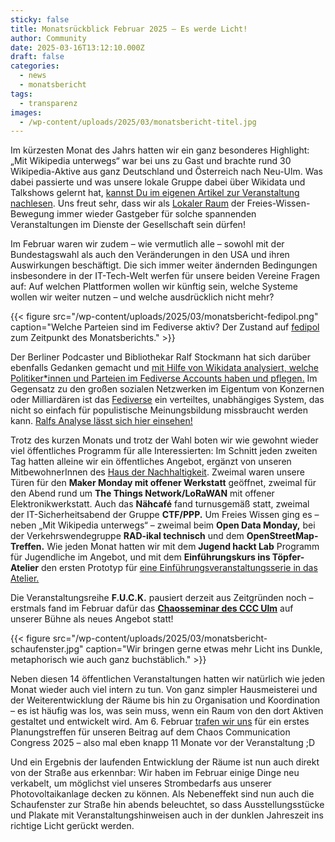 ```yaml
---
sticky: false
title: Monatsrückblick Februar 2025 – Es werde Licht!
author: Community
date: 2025-03-16T13:12:10.000Z
draft: false
categories:
  - news
  - monatsbericht
tags:
  - transparenz
images:
  - /wp-content/uploads/2025/03/monatsbericht-titel.jpg
---
```


Im kürzesten Monat des Jahrs hatten wir ein ganz besonderes Highlight: „Mit Wikipedia unterwegs“ war bei uns zu Gast und brachte rund 30 Wikipedia-Aktive aus ganz Deutschland und Österreich nach Neu-Ulm. 
Was dabei passierte und was unsere lokale Gruppe dabei über Wikidata und Talkshows gelernt hat, [kannst Du im eigenen Artikel zur Veranstaltung nachlesen](https://temporaerhaus.de/mit-wikipedia-unterwegs-25/). Uns freut sehr, dass wir als [Lokaler Raum](https://de.wikipedia.org/wiki/Wikipedia:F%C3%B6rderung/Lokale_Community-R%C3%A4ume) der Freies-Wissen-Bewegung immer wieder Gastgeber für solche spannenden Veranstaltungen im Dienste der Gesellschaft sein dürfen!

Im Februar waren wir zudem – wie vermutlich alle – sowohl mit der Bundestagswahl als auch den Veränderungen in den USA und ihren Auswirkungen beschäftigt. 
Die sich immer weiter ändernden Bedingungen insbesondere in der IT-Tech-Welt werfen für unsere beiden Vereine Fragen auf: Auf welchen Plattformen wollen wir künftig sein, welche Systeme wollen wir weiter nutzen – und welche ausdrücklich nicht mehr?

{{< figure src="/wp-content/uploads/2025/03/monatsbericht-fedipol.png" caption="Welche Parteien sind im Fediverse aktiv? Der Zustand auf [fedipol](https://rstockm.github.io/fedipol/) zum Zeitpunkt des Monatsberichts." >}}

Der Berliner Podcaster und Bibliothekar Ralf Stockmann hat sich darüber ebenfalls Gedanken gemacht und [mit Hilfe von Wikidata analysiert, welche Politiker\*innen und Parteien im Fediverse Accounts haben und pflegen.](https://chaos.social/@rstockm/114048015759874041) 
Im Gegensatz zu den großen sozialen Netzwerken im Eigentum von Konzernen oder Milliardären ist das [Fediverse](https://de.wikipedia.org/wiki/Fediverse) ein verteiltes, unabhängiges System, das nicht so einfach für populistische Meinungsbildung missbraucht werden kann. 
[Ralfs Analyse lässt sich hier einsehen!](https://rstockm.github.io/fedipol/)

Trotz des kurzen Monats und trotz der Wahl boten wir wie gewohnt wieder viel öffentliches Programm für alle Interessierten: Im Schnitt jeden zweiten Tag hatten alleine wir ein öffentliches Angebot, ergänzt von unseren MitbewohnerInnen des [Haus der Nachhaltigkeit](https://www.h-d-n.org/). 
Zweimal waren unsere Türen für den **Maker Monday mit offener Werkstatt** geöffnet, zweimal für den Abend rund um **The Things Network/LoRaWAN** mit offener Elektronikwerkstatt. 
Auch das **Nähcafé** fand turnusgemäß statt, zweimal der IT-Sicherheitsabend der Gruppe **CTF/PPP.** 
Um Freies Wissen ging es – neben „Mit Wikipedia unterwegs“ – zweimal beim **Open Data Monday,** bei der Verkehrswendegruppe **RAD-ikal technisch** und dem **OpenStreetMap-Treffen.** 
Wie jeden Monat hatten wir mit dem **Jugend hackt Lab** Programm für Jugendliche im Angebot, und mit dem **Einführungskurs ins Töpfer-Atelier** den ersten Prototyp für [eine Einführungsveranstaltungsserie in das Atelier.](/tonstudio-einfuehrungskurs-toepfern/)

Die Veranstaltungsreihe **F.U.C.K.** pausiert derzeit aus Zeitgründen noch – erstmals fand im Februar dafür das [**Chaosseminar des CCC Ulm**](https://www.ulm.ccc.de/ccc/chaosseminar/2025_02_embedded-software-entwicklung/) auf unserer Bühne als neues Angebot statt!

{{< figure src="/wp-content/uploads/2025/03/monatsbericht-schaufenster.jpg" caption="Wir bringen gerne etwas mehr Licht ins Dunkle, metaphorisch wie auch ganz buchstäblich." >}}

Neben diesen 14 öffentlichen Veranstaltungen hatten wir natürlich wie jeden Monat wieder auch viel intern zu tun. 
Von ganz simpler Hausmeisterei und der Weiterentwicklung der Räume  bis hin zu Organisation und Koordination – es ist häufig was los, was sein muss, wenn ein Raum von den dort Aktiven gestaltet und entwickelt wird.
Am 6. Februar [trafen wir uns](https://chaos.social/@temporaerhaus/113958981175803971) für ein erstes Planungstreffen für unseren Beitrag auf dem Chaos Communication Congress 2025 – also mal eben knapp 11 Monate vor der Veranstaltung ;D

Und ein Ergebnis der laufenden Entwicklung der Räume ist nun auch direkt von der Straße aus erkennbar: Wir haben im Februar einige Dinge neu verkabelt, um möglichst viel unseres Strombedarfs aus unserer Photovoltaikanlage decken zu können. 
Als Nebeneffekt sind nun auch die Schaufenster zur Straße hin abends beleuchtet, so dass Ausstellungsstücke und Plakate mit Veranstaltungshinweisen auch in der dunklen Jahreszeit ins richtige Licht gerückt werden.
